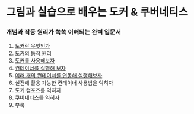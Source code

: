 <h1>그림과 실습으로 배우는 도커 & 쿠버네티스</h1>
<h3>개념과 작동 원리가 쏙쏙 이해되는 완벽 입문서</h3>



1. [도커란 무엇인가](./chapter1)
2. [도커의 동작 원리](./chapter2)
3. [도커를 사용해보자](./chapter3)
4. [컨테이너를 실행해 보자](./chapter4)
5. [여러 개의 컨테이너를 연동해 실행해보자](./chapter5)
6. 실전에 활용 가능한 컨테이너 사용법을 익히자
7. 도커 컴포즈를 익히자
8. 쿠버네티스를 익히자
9. 부록
